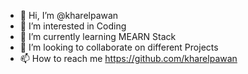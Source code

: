 - 👋 Hi, I’m @kharelpawan
- 👀 I’m interested in Coding
- 🌱 I’m currently learning MEARN Stack
- 💞️ I’m looking to collaborate on different Projects
- 📫 How to reach me https://github.com/kharelpawan
